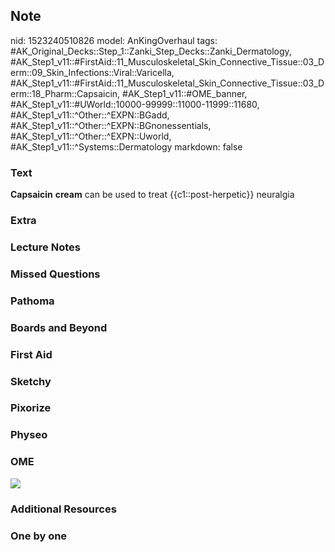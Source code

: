 ## Note
nid: 1523240510826
model: AnKingOverhaul
tags: #AK_Original_Decks::Step_1::Zanki_Step_Decks::Zanki_Dermatology, #AK_Step1_v11::#FirstAid::11_Musculoskeletal_Skin_Connective_Tissue::03_Derm::09_Skin_Infections::Viral::Varicella, #AK_Step1_v11::#FirstAid::11_Musculoskeletal_Skin_Connective_Tissue::03_Derm::18_Pharm::Capsaicin, #AK_Step1_v11::#OME_banner, #AK_Step1_v11::#UWorld::10000-99999::11000-11999::11680, #AK_Step1_v11::^Other::^EXPN::BGadd, #AK_Step1_v11::^Other::^EXPN::BGnonessentials, #AK_Step1_v11::^Other::^EXPN::Uworld, #AK_Step1_v11::^Systems::Dermatology
markdown: false

### Text
<b>Capsaicin</b> <b>cream</b> can be used to treat
{{c1::post-herpetic}} neuralgia

### Extra


### Lecture Notes


### Missed Questions


### Pathoma


### Boards and Beyond


### First Aid


### Sketchy


### Pixorize


### Physeo


### OME
<div class="ome-widget">
  <a href="https://onlinemeded.org?ref=anki"><img src=
  "_OME_AnkiFlashcards_General_7.png"></a>
</div>

### Additional Resources


### One by one

